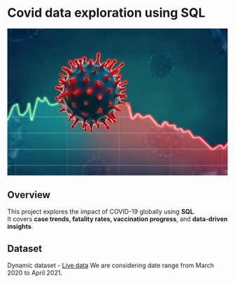 # Covid data exploration using SQL
![Project logo](https://github.com/shrinemary/covid_data_exploration_sql/blob/main/covid_logo.jpg)

## Overview
This project explores the impact of COVID-19 globally using **SQL**.  
It covers **case trends, fatality rates, vaccination progress**, and **data-driven insights**.

## Dataset
Dynamic dataset - [Live data](https://ourworldindata.org/covid-deaths)
We are considering date range from March 2020 to April 2021. 
